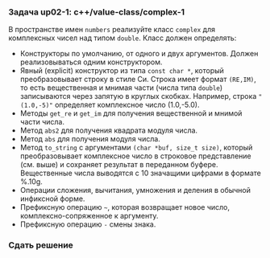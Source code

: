 ### Задача up02-1: c++/value-class/complex-1

В пространстве имен `numbers` реализуйте класс `complex` для комплексных
чисел над типом `double`. Класс должен определять:

-   Конструкторы по умолчанию, от одного и двух аргументов. Должен
    реализовываться одним конструктором.
-   Явный (explicit) конструктор из типа `const char *`, который
    преобразовывает строку в стиле Си. Строка имеет формат `(RE,IM)`, то
    есть вещественная и мнимая части (числа типа `double`) записываются
    через запятую в круглых скобках. Например, строка `"(1.0,-5)"`
    определяет комплексное число (1.0,-5.0).
-   Методы `get_re` и `get_im` для получения вещественной и мнимой части
    числа.
-   Метод `abs2` для получения квадрата модуля числа.
-   Метод `abs` для получения модуля числа.
-   Метод `to_string` с аргументами `(char *buf, size_t size)`, который
    преобразовывает комплексное число в строковое представление (см.
    выше) и сохраняет результат в переданном буфере. Вещественные числа
    выводятся с 10 значащими цифрами в формате %.10g.
-   Операции сложения, вычитания, умножения и деления в обычной
    инфиксной форме.
-   Префиксную операцию `~`, которая возвращает новое число,
    комплексно-сопряженное к аргументу.
-   Префиксную операцию `-` смены знака.

### Сдать решение

